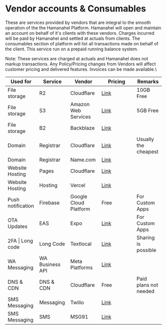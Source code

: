 # Vendor accounts & Consumables

These are services provided by vendors that are integral to the smooth operation of the the Hamanahel Platform. Hamanahel will open and maintain an account on behalf of it's clients with these vendors. Charges incurred will be paid by Hamanahel and settled at actuals from clients. The consumables section of platform will list all transactions made on behalf of the client. This service run on a prepaid running balance system.

Note: These services are charged at actuals and Hamanahel does not markup transactions. Any Policy/Pricing changes from Vendors will affect  customer pricing and delivered features. Invoices can be made available.\


<table><thead><tr><th>Used for</th><th>Service</th><th>Vendor</th><th width="97">Pricing</th><th>Remarks</th></tr></thead><tbody><tr><td>File storage</td><td>R2</td><td>Cloudflare</td><td><a href="https://developers.cloudflare.com/r2/pricing/">Link</a></td><td>10GB Free</td></tr><tr><td>File storage</td><td>S3</td><td>Amazon Web Services</td><td><a href="https://aws.amazon.com/s3/pricing/">Link</a></td><td>5GB Free</td></tr><tr><td>File storage</td><td>B2</td><td>Backblaze</td><td><a href="https://www.backblaze.com/cloud-storage/pricing">Link</a></td><td></td></tr><tr><td>Domain</td><td>Registrar</td><td>Cloudflare</td><td><a href="https://www.cloudflare.com/products/registrar/">Link</a></td><td>Usually the cheapest</td></tr><tr><td>Domain</td><td>Registrar</td><td>Name.com</td><td><a href="https://www.name.com/pricing">Link</a></td><td></td></tr><tr><td>Website Hosting</td><td>Pages</td><td>Cloudflare</td><td><a href="https://www.cloudflare.com/plans/developer-platform/">Link</a></td><td></td></tr><tr><td>Website Hosting</td><td>Hosting</td><td>Vercel</td><td><a href="https://vercel.com/pricing">Link</a></td><td></td></tr><tr><td>Push notification</td><td>Firebase</td><td>Google Cloud Platform</td><td>Free</td><td>For Custom Apps</td></tr><tr><td>OTA Updates</td><td>EAS</td><td>Expo</td><td><a href="https://expo.dev/pricing">Link</a></td><td>For Custom Apps</td></tr><tr><td>2FA | Long code</td><td>Long Code</td><td>Textlocal</td><td><a href="https://www.textlocal.in/bulk-sms-pricing-india/">Link</a></td><td>Sharing is possible</td></tr><tr><td>WA Messaging</td><td>WA Business API</td><td>Meta Platforms</td><td><a href="https://business.whatsapp.com/products/platform-pricing">Link</a></td><td></td></tr><tr><td>DNS &#x26; CDN</td><td>DNS &#x26; CDN</td><td>Cloudflare</td><td>Free</td><td>Paid plans not needed</td></tr><tr><td>SMS Messaging</td><td>Messaging</td><td>Twilio</td><td><a href="https://www.twilio.com/en-us/sms/pricing">Link</a></td><td></td></tr><tr><td>SMS Messaging</td><td>SMS</td><td>MSG91</td><td><a href="https://msg91.com/pricing/sms">Link</a></td><td></td></tr></tbody></table>

